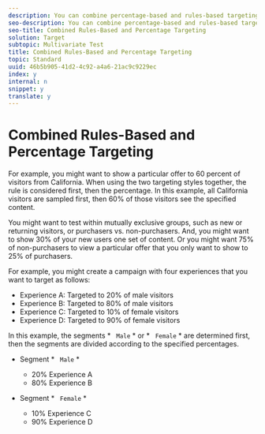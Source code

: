 ```yaml
---
description: You can combine percentage-based and rules-based targeting.
seo-description: You can combine percentage-based and rules-based targeting.
seo-title: Combined Rules-Based and Percentage Targeting
solution: Target
subtopic: Multivariate Test
title: Combined Rules-Based and Percentage Targeting
topic: Standard
uuid: 46b5b905-41d2-4c92-a4a6-21ac9c9229ec
index: y
internal: n
snippet: y
translate: y
---
```


# Combined Rules-Based and Percentage Targeting

For example, you might want to show a particular offer to 60 percent of visitors from California. When using the two targeting styles together, the rule is considered first, then the percentage. In this example, all California visitors are sampled first, then 60% of those visitors see the specified content. 

You might want to test within mutually exclusive groups, such as new or returning visitors, or purchasers vs. non-purchasers. And, you might want to show 30% of your new users one set of content. Or you might want 75% of non-purchasers to view a particular offer that you only want to show to 25% of purchasers. 

For example, you might create a campaign with four experiences that you want to target as follows: 


* Experience A: Targeted to 20% of male visitors
* Experience B: Targeted to 80% of male visitors
* Experience C: Targeted to 10% of female visitors
* Experience D: Targeted to 90% of female visitors


In this example, the segments * ` Male` * or * ` Female` * are determined first, then the segments are divided according to the specified percentages. 


* Segment * ` Male` *
    * 20% Experience A
    * 80% Experience B

* Segment * ` Female` *
    * 10% Experience C
    * 90% Experience D


